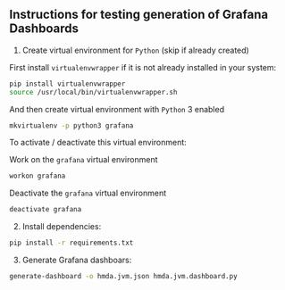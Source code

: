 
## Instructions for testing generation of Grafana Dashboards

1. Create virtual environment for `Python` (skip if already created)

First install `virtualenvwrapper` if it is not already installed in your system:

```bash
pip install virtualenvwrapper
source /usr/local/bin/virtualenvwrapper.sh
```

And then create virtual environment with `Python` 3 enabled

```bash
mkvirtualenv -p python3 grafana
```

To activate / deactivate this virtual environment: 

Work on the `grafana` virtual environment
```bash
workon grafana
```

Deactivate the `grafana` virtual environment
```bash
deactivate grafana
```

2. Install dependencies: 

```bash
pip install -r requirements.txt
```

3. Generate Grafana dashboars:

```bash
generate-dashboard -o hmda.jvm.json hmda.jvm.dashboard.py
```